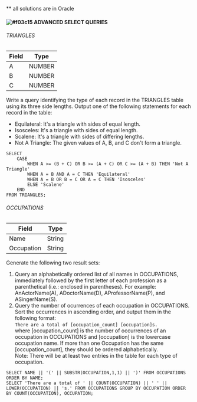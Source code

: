 ** all solutions are in Oracle
#### ![#f03c15](https://via.placeholder.com/15/f03c15/000000?text=+) ADVANCED SELECT QUERIES

###### TRIANGLES 
| Field | Type  |
|-------|-------|
A       | NUMBER
B       | NUMBER
C       | NUMBER

Write a query identifying the type of each record in the TRIANGLES table using its three side lengths. Output one of the following statements for each record in the table:
- Equilateral: It's a triangle with  sides of equal length.
- Isosceles: It's a triangle with  sides of equal length.
- Scalene: It's a triangle with  sides of differing lengths.
- Not A Triangle: The given values of A, B, and C don't form a triangle.

```
SELECT 
    CASE 
        WHEN A >= (B + C) OR B >= (A + C) OR C >= (A + B) THEN 'Not A Triangle'
        WHEN A = B AND A = C THEN 'Equilateral'
        WHEN A = B OR B = C OR A = C THEN 'Isosceles'
        ELSE 'Scalene'
    END
FROM TRIANGLES;
```

###### OCCUPATIONS 
| Field    | Type  |
|----------|-------|
Name       | String
Occupation | String

Generate the following two result sets:
1. Query an alphabetically ordered list of all names in OCCUPATIONS, immediately followed by the first letter of each profession as a parenthetical (i.e.: enclosed in parentheses). For example: AnActorName(A), ADoctorName(D), AProfessorName(P), and ASingerName(S).
2. Query the number of ocurrences of each occupation in OCCUPATIONS. Sort the occurrences in ascending order, and output them in the following format:    
```There are a total of [occupation_count] [occupation]s.```   
where [occupation_count] is the number of occurrences of an occupation in OCCUPATIONS and [occupation] is the lowercase occupation name. If more than one Occupation has the same [occupation_count], they should be ordered alphabetically.  
Note: There will be at least two entries in the table for each type of occupation.  
```
SELECT NAME || '(' || SUBSTR(OCCUPATION,1,1) || ')' FROM OCCUPATIONS ORDER BY NAME;
SELECT 'There are a total of ' || COUNT(OCCUPATION) || ' ' || LOWER(OCCUPATION) || 's.' FROM OCCUPATIONS GROUP BY OCCUPATION ORDER BY COUNT(OCCUPATION), OCCUPATION;
```
